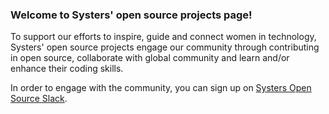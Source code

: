### Welcome to Systers' open source projects page!

To support our efforts to inspire, guide and connect women in technology, Systers' open source projects engage our community through contributing in open source, collaborate with global community and learn and/or enhance their coding skills.  

In order to engage with the community, you can sign up on [Systers Open Source Slack](http://systers.io/slack-systers-opensource/).